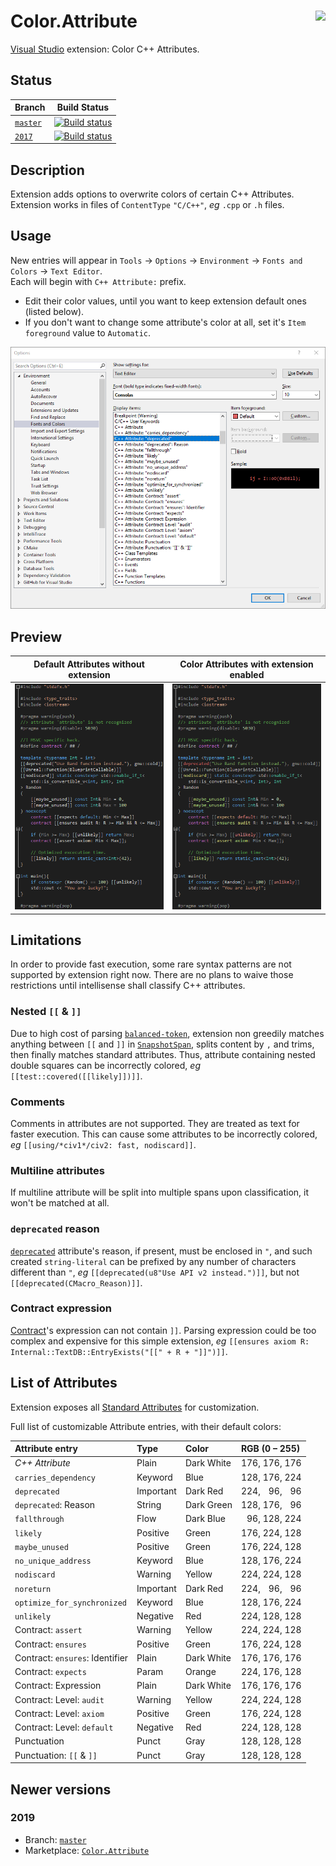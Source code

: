 # <img align="right" src="https://raw.githubusercontent.com/Benio101/Color.Attribute/master/Color.Attribute/Logo.ico"> Color.Attribute
[Visual Studio](https://visualstudio.microsoft.com) extension: Color C++ Attributes.

## Status
| Branch | Build Status
| ---    | ---
| [`master`](https://github.com/Benio101/Color.Attribute/tree/master) | [![Build status](https://ci.appveyor.com/api/projects/status/af3p32abt7un5ul3/branch/master?svg=true)](https://ci.appveyor.com/project/Benio101/color-attribute/branch/master)
| [`2017`](https://github.com/Benio101/Color.Attribute/tree/2017) | [![Build status](https://ci.appveyor.com/api/projects/status/af3p32abt7un5ul3/branch/2017?svg=true)](https://ci.appveyor.com/project/Benio101/color-attribute/branch/2017)

## Description
Extension adds options to overwrite colors of certain C++ Attributes.<br>
Extension works in files of `ContentType` `"C/C++"`, _eg_ `.cpp` or `.h` files.

## Usage
New entries will appear in `Tools` → `Options` → `Environment` → `Fonts and Colors` → `Text Editor`.<br>
Each will begin with `C++ Attribute:` prefix.
- Edit their color values, until you want to keep extension default ones (listed below).
- If you don't want to change some attribute's color at all, set it's `Item foreground` value to `Automatic`.

![](https://raw.githubusercontent.com/Benio101/Color.Attribute/master/Color.Attribute/Preview.png)

## Preview
| Default Attributes without extension | Color Attributes with extension enabled
| --- | ---
| ![](https://raw.githubusercontent.com/Benio101/Color.Attribute/master/Color.Attribute/PreviewDisabled.png) | ![](https://raw.githubusercontent.com/Benio101/Color.Attribute/master/Color.Attribute/PreviewEnabled.png)

## Limitations
In order to provide fast execution, some rare syntax patterns are not supported by extension right now.
There are no plans to waive those restrictions until intellisense shall classify C++ attributes.

### Nested `[[` & `]]`
Due to high cost of parsing [`balanced-token`](http://eel.is/c++draft/dcl.attr.grammar#nt:balanced-token), extension non greedily matches anything between `[[` and `]]` in [`SnapshotSpan`](https://docs.microsoft.com/en-us/dotnet/api/microsoft.visualstudio.text.snapshotspan?view=visualstudiosdk-2017), splits content by `,` and trims, then finally matches standard attributes. Thus, attribute containing nested double squares can be incorrectly colored, _eg_ `[[test::covered([[likely]])]]`.

### Comments
Comments in attributes are not supported. They are treated as text for faster execution. This can cause some attributes to be incorrectly colored, _eg_ `[[using/*civ1*/civ2: fast, nodiscard]]`.

### Multiline attributes
If multiline attribute will be split into multiple spans upon classification, it won't be matched at all.

### `deprecated` reason
[`deprecated`](https://en.cppreference.com/w/cpp/language/attributes/deprecated) attribute's reason, if present, must be enclosed in `"`, and such created `string-literal` can be prefixed by any number of characters different than `"`, _eg_ `[[deprecated(u8"Use API v2 instead.")]]`, but not `[[deprecated(CMacro_Reason)]]`.

### Contract expression
[Contract](https://en.cppreference.com/w/cpp/language/attributes/contract)'s expression can not contain `]]`. Parsing expression could be too complex and expensive for this simple extension, _eg_ `[[ensures axiom R: Internal::TextDB::EntryExists("[[" + R + "]]")]]`.

## List of Attributes
Extension exposes all [Standard Attributes](https://en.cppreference.com/w/cpp/language/attributes#Standard_attributes) for customization.

Full list of customizable Attribute entries, with their default colors:

| Attribute entry                 | Type      | Color      | RGB (0 – 255) |
| :---                            | :---      | :---       | :---          |
| _C++ Attribute_                 | Plain     | Dark White | 176, 176, 176 |
| `carries_dependency`            | Keyword   | Blue       | 128, 176, 224 |
| `deprecated`                    | Important | Dark Red   | 224, ​ 96, ​ 96 |
| `deprecated`: Reason            | String    | Dark Green | 128, 176, ​ 96 |
| `fallthrough`                   | Flow      | Dark Blue  | ​ 96, 128, 224 |
| `likely`                        | Positive  | Green      | 176, 224, 128 |
| `maybe_unused`                  | Positive  | Green      | 176, 224, 128 |
| `no_unique_address`             | Keyword   | Blue       | 128, 176, 224 |
| `nodiscard`                     | Warning   | Yellow     | 224, 224, 128 |
| `noreturn`                      | Important | Dark Red   | 224, ​ 96, ​ 96 |
| `optimize_for_synchronized`     | Keyword   | Blue       | 128, 176, 224 |
| `unlikely`                      | Negative  | Red        | 224, 128, 128 |
| Contract: `assert`              | Warning   | Yellow     | 224, 224, 128 |
| Contract: `ensures`             | Positive  | Green      | 176, 224, 128 |
| Contract: `ensures`: Identifier | Plain     | Dark White | 176, 176, 176 |
| Contract: `expects`             | Param     | Orange     | 224, 176, 128 |
| Contract: Expression            | Plain     | Dark White | 176, 176, 176 |
| Contract: Level: `audit`        | Warning   | Yellow     | 224, 224, 128 |
| Contract: Level: `axiom`        | Positive  | Green      | 176, 224, 128 |
| Contract: Level: `default`      | Negative  | Red        | 224, 128, 128 |
| Punctuation                     | Punct     | Gray       | 128, 128, 128 |
| Punctuation: `[[` & `]]`        | Punct     | Gray       | 128, 128, 128 |

## Newer versions
### 2019
- Branch: [`master`](https://github.com/Benio101/Color.Attribute/tree/master)
- Marketplace: [`Color.Attribute`](https://marketplace.visualstudio.com/items?itemName=Benio.ColorAttribute2019)
